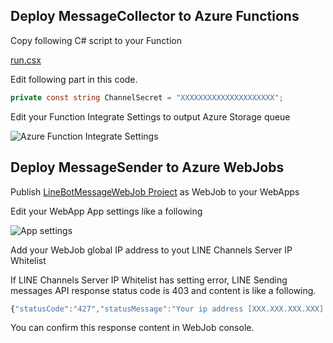 ## Deploy MessageCollector to Azure Functions

Copy following C# script to your Function

[run.csx](https://github.com/kiyoaki/LineBotNet/blob/master/LineBotMessageCollector/run.csx "run.csx")

Edit following part in this code.

```csharp
private const string ChannelSecret = "XXXXXXXXXXXXXXXXXXXXX";
```

Edit your Function Integrate Settings to output Azure Storage queue

![Azure Function Integrate Settings](https://raw.githubusercontent.com/kiyoaki/LineBotNet/master/Images/AzureFunctionsIntegrateSettings.PNG "Azure Function Integrate Settings")

## Deploy MessageSender to Azure WebJobs

Publish [LineBotMessageWebJob Project](https://github.com/kiyoaki/LineBotNet/tree/master/LineBotMessageWebJob "LineBotMessageWebJob Project") as WebJob to your WebApps

Edit your WebApp App settings like a following

![App settings](https://raw.githubusercontent.com/kiyoaki/LineBotNet/master/Images/WebJobSettings.PNG "App settings")

Add your WebJob global IP address to yout LINE Channels Server IP Whitelist

If LINE Channels Server IP Whitelist has setting error, LINE Sending messages API response status code is 403 and content is like a following.

```javascript
{"statusCode":"427","statusMessage":"Your ip address [XXX.XXX.XXX.XXX] is not allowed to access this API."}
```

You can confirm this response content in WebJob console.
